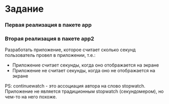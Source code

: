 # Задание

### Первая реализация в пакете app
### Вторая реализация в пакете app2

Разработать приложение, которое считает сколько секунд пользователь провел в
приложении, т.е.:
* Приложение считает секунды, когда оно отображается на экране
* Приложение не считает секунды, когда оно не отображается на экране

PS: continuewatch - это ассоциация автора на слово stopwatch. Приложение не является
традиционным stopwatch (секундомером), но чем-то на него похоже.